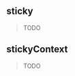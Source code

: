 <script lang="ts">
	import { subDays, subMonths } from 'date-fns';

	import Preview from '$lib/components/Preview.svelte';

	import { sticky, stickyContext } from '$lib/actions/sticky';
</script>

## sticky

> TODO

## stickyContext

> TODO
